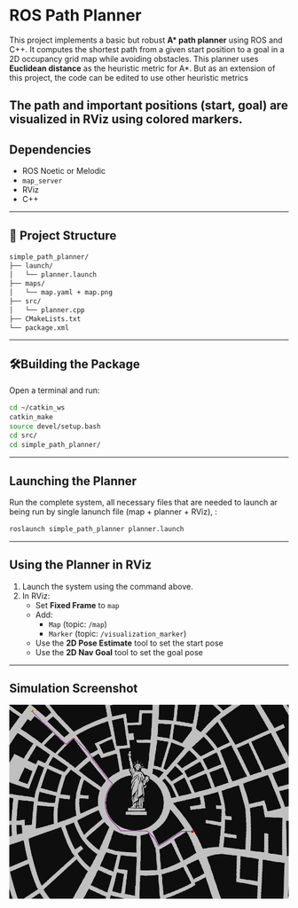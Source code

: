 # ROS Path Planner

This project implements a basic but robust **A\* path planner** using ROS and C++. It computes the shortest path from a given start position to a goal in a 2D occupancy grid map while avoiding obstacles. This planner uses **Euclidean distance** as the heuristic metric for A*. But as an extension of this project, the code can be edited to use other heuristic metrics

The path and important positions (start, goal) are visualized in RViz using colored markers.
---

## Dependencies

- ROS Noetic or Melodic
- `map_server`
- RViz
- C++

---

## 📁 Project Structure

```
simple_path_planner/
├── launch/
│   └── planner.launch
├── maps/
│   └── map.yaml + map.png
├── src/
│   └── planner.cpp
├── CMakeLists.txt
└── package.xml
```

---

## 🛠Building the Package

Open a terminal and run:

```bash
cd ~/catkin_ws
catkin_make
source devel/setup.bash
cd src/
cd simple_path_planner/
```

---

##  Launching the Planner

Run the complete system, all necessary files that are needed to launch ar being run by single lanunch file (map + planner + RViz), :

```bash
roslaunch simple_path_planner planner.launch
```




---

## Using the Planner in RViz

1. Launch the system using the command above.
2. In RViz:
   - Set **Fixed Frame** to `map`
   - Add:
     - `Map` (topic: `/map`)
     - `Marker` (topic: `/visualization_marker`)
   - Use the **2D Pose Estimate** tool to set the start pose
   - Use the **2D Nav Goal** tool to set the goal pose
---

## Simulation Screenshot

<img src="https://github.com/shahkarKhan24/ROS_Path_Planner/blob/main/Maps/simulation%20ss1.png" width="700"/>











